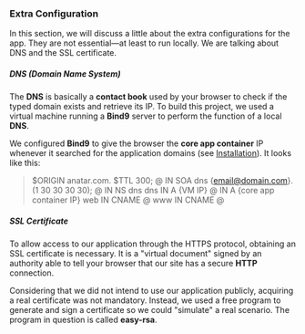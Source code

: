 ### Extra Configuration

In this section, we will discuss a little about the extra configurations for the app. They are not essential—at least to run locally. We are talking about DNS and the SSL certificate.

##### DNS (Domain Name System)

The **DNS** is basically a **contact book** used by your browser to check if the typed domain exists and retrieve its IP. To build this project, we used a virtual machine running a **Bind9** server to perform the function of a local **DNS**.

We configured **Bind9** to give the browser the **core app container** IP whenever it searched for the application domains (see [Installation](#installation)). It looks like this:

> $ORIGIN anatar.com.
> $TTL 300;
> @ IN SOA dns {email@domain.com}. (1 30 30 30 30);
> @ IN NS dns
> dns IN A {VM IP}
> @ IN A {core app container IP}
> web IN CNAME @
> www IN CNAME @

##### SSL Certificate

To allow access to our application through the HTTPS protocol, obtaining an SSL certificate is necessary. It is a "virtual document" signed by an authority able to tell your browser that our site has a secure **HTTP** connection.

Considering that we did not intend to use our application publicly, acquiring a real certificate was not mandatory. Instead, we used a free program to generate and sign a certificate so we could "simulate" a real scenario. The program in question is called **easy-rsa**. 
